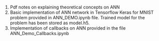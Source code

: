 1. Pdf notes on explaining theoretical concepts on ANN 
2. Basic implementation of ANN network in Tensorflow Keras for MNIST problem provided in ANN_DEMO.ipynb file. Trained model for the problem has been stored as model.h5. 
3. Implementation of callbacks on ANN provided in the file ANN_Demo_Callbacks.ipynb 

